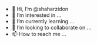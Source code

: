 - 👋 Hi, I’m @shaharzidon
- 👀 I’m interested in ...
- 🌱 I’m currently learning ...
- 💞️ I’m looking to collaborate on ...
- 📫 How to reach me ...

<!---
shaharzidon/shaharzidon is a ✨ special ✨ repository because its `README.md` (this file) appears on your GitHub profile.
You can click the Preview link to take a look at your changes.
--->

